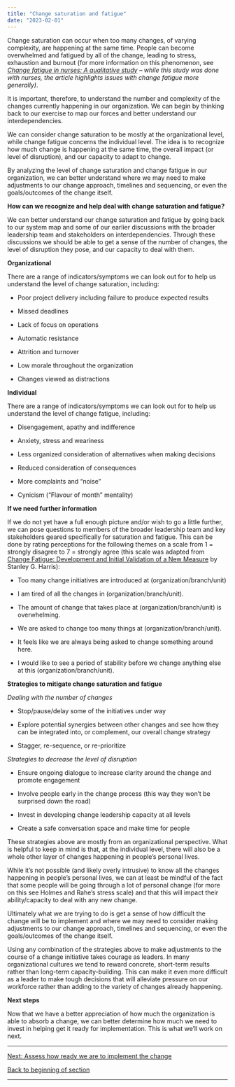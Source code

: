 ```yaml
---
title: "Change saturation and fatigue"
date: "2023-02-01"
---
```


Change saturation can occur when too many changes, of varying complexity, are happening at the same time. People can become overwhelmed and fatigued by all of the change, leading to stress, exhaustion and burnout (for more information on this phenomenon, see [_Change fatigue in nurses: A qualitative study_](https://pubmed.ncbi.nlm.nih.gov/32542846/) _– while this study was done with nurses, the article highlights issues with change fatigue more generally)_.

It is important, therefore, to understand the number and complexity of the changes currently happening in our organization. We can begin by thinking back to our exercise to map our forces and better understand our interdependencies.

We can consider change saturation to be mostly at the organizational level, while change fatigue concerns the individual level. The idea is to recognize how much change is happening at the same time, the overall impact (or level of disruption), and our capacity to adapt to change.

By analyzing the level of change saturation and change fatigue in our organization, we can better understand where we may need to make adjustments to our change approach, timelines and sequencing, or even the goals/outcomes of the change itself.

**How can we recognize and help deal with change saturation and fatigue?**

We can better understand our change saturation and fatigue by going back to our system map and some of our earlier discussions with the broader leadership team and stakeholders on interdependencies. Through these discussions we should be able to get a sense of the number of changes, the level of disruption they pose, and our capacity to deal with them.

**Organizational**

There are a range of indicators/symptoms we can look out for to help us understand the level of change saturation, including:

- Poor project delivery including failure to produce expected results

- Missed deadlines

- Lack of focus on operations

- Automatic resistance

- Attrition and turnover

- Low morale throughout the organization

- Changes viewed as distractions

**Individual**

There are a range of indicators/symptoms we can look out for to help us understand the level of change fatigue, including:

- Disengagement, apathy and indifference

- Anxiety, stress and weariness

- Less organized consideration of alternatives when making decisions

- Reduced consideration of consequences

- More complaints and “noise”

- Cynicism (“Flavour of month” mentality)

**If we need further information**

If we do not yet have a full enough picture and/or wish to go a little further, we can pose questions to members of the broader leadership team and key stakeholders geared specifically for saturation and fatigue. This can be done by rating perceptions for the following themes on a scale from 1 = strongly disagree to 7 = strongly agree (this scale was adapted from [Change Fatigue: Development and Initial Validation of a New Measure](https://www.researchgate.net/publication/254326588_Change_fatigue_Development_and_initial_validation_of_a_new_measure) by Stanley G. Harris):

- Too many change initiatives are introduced at (organization/branch/unit)

- I am tired of all the changes in (organization/branch/unit).

- The amount of change that takes place at (organization/branch/unit) is overwhelming.

- We are asked to change too many things at (organization/branch/unit).

- It feels like we are always being asked to change something around here.

- I would like to see a period of stability before we change anything else at this (organization/branch/unit).

**Strategies to mitigate change saturation and fatigue**

_Dealing with the number of changes_

- Stop/pause/delay some of the initiatives under way

- Explore potential synergies between other changes and see how they can be integrated into, or complement, our overall change strategy

- Stagger, re-sequence, or re-prioritize

_Strategies to decrease the level of disruption_

- Ensure ongoing dialogue to increase clarity around the change and promote engagement

- Involve people early in the change process (this way they won’t be surprised down the road)

- Invest in developing change leadership capacity at all levels

- Create a safe conversation space and make time for people

These strategies above are mostly from an organizational perspective. What is helpful to keep in mind is that, at the individual level, there will also be a whole other layer of changes happening in people’s personal lives.

While it’s not possible (and likely overly intrusive) to know all the changes happening in people’s personal lives, we can at least be mindful of the fact that some people will be going through a lot of personal change (for more on this see Holmes and Rahe’s stress scale) and that this will impact their ability/capacity to deal with any new change.

Ultimately what we are trying to do is get a sense of how difficult the change will be to implement and where we may need to consider making adjustments to our change approach, timelines and sequencing, or even the goals/outcomes of the change itself.

Using any combination of the strategies above to make adjustments to the course of a change initiative takes courage as leaders. In many organizational cultures we tend to reward concrete, short-term results rather than long-term capacity-building. This can make it even more difficult as a leader to make tough decisions that will alleviate pressure on our workforce rather than adding to the variety of changes already happening.

**Next steps**

Now that we have a better appreciation of how much the organization is able to absorb a change, we can better determine how much we need to invest in helping get it ready for implementation. This is what we’ll work on next.

* * *

[Next: Assess how ready we are to implement the change](https://articles.alpha.canada.ca/framework-for-leading-change/assess-how-ready-we-are-to-implement-the-change/)

[Back to beginning of section](https://articles.alpha.canada.ca/framework-for-leading-change/capacity-readiness-and-impact/)

* * *

